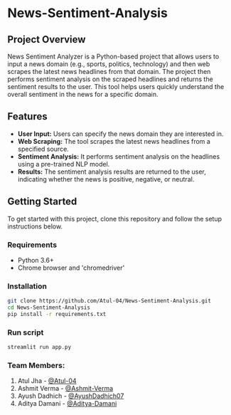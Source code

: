 # News-Sentiment-Analysis  

## Project Overview
News Sentiment Analyzer is a Python-based project that allows users to input a news domain (e.g., sports, politics, technology) and then web scrapes the latest news headlines from that domain. The project then performs sentiment analysis on the scraped headlines and returns the sentiment results to the user. This tool helps users quickly understand the overall sentiment in the news for a specific domain.

## Features
- **User Input:** Users can specify the news domain they are interested in.
- **Web Scraping:** The tool scrapes the latest news headlines from a specified source.
- **Sentiment Analysis:** It performs sentiment analysis on the headlines using a pre-trained NLP model.
- **Results:** The sentiment analysis results are returned to the user, indicating whether the news is positive, negative, or neutral.

## Getting Started
To get started with this project, clone this repository and follow the setup instructions below.

### Requirements
- Python 3.6+
- Chrome browser and 'chromedriver'

### Installation
```bash
git clone https://github.com/Atul-04/News-Sentiment-Analysis.git
cd News-Sentiment-Analysis
pip install -r requirements.txt
```
### Run script
```bash
streamlit run app.py
```
### Team Members:

1. Atul Jha - [@Atul-04](https://github.com/Atul-04)
2. Ashmit Verma - [@Ashmit-Verma](https://github.com/Ashmit-Verma)
3. Ayush Dadhich - [@AyushDadhich07](https://github.com/AyushDadhich07)
4. Aditya Damani - [@Aditya-Damani](https://github.com/Aditya-Damani)